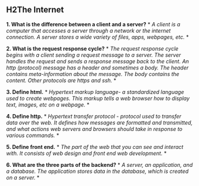 ## H2The Internet

**1. What is the difference between a client and a server?**  * *A client is a computer that accesses a server through a network or the internet connection. A server stores a wide variety of files, apps, webpages, etc.* *

**2. What is the request response cycle?** * *The request response cycle begins with a client sending a request message to a server. The server handles the request and sends a response message back to the client. An http (protocol) message has a header and sometimes a body. The header contains meta-information about the message. The body contains the content. Other protocols are https and ssh.* *

**3. Define html.** * *Hypertext markup language- a standardized language used to create webpages. This markup tells a web browser how to display text, images, etc on a webpage.* *

**4. Define http.** * *Hypertext transfer protocol - protocol used to transfer data over the web. It defines how messages are formatted and transmitted, and what actions web servers and browsers should take in response to various commands.* *

**5. Define front end.** * *The part of the web that you can see and interact with. It consists of web design and front end web development.* *

**6. What are the three parts of the backend?** * *A server, an application, and a database. The application stores data in the database, which is created on a server.* *

